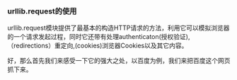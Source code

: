 ### urllib.request的使用

urllib.request模块提供了最基本的构造HTTP请求的方法，利用它可以模拟浏览器的一个请求发起过程，同时它还带有处理authenticaton(授权验证),（redirections）重定向,(cookies)浏览器Cookies以及其它内容。

好，那么首先我们来感受一下它的强大之处，以百度为例，我们来把百度这个网页抓下来。


